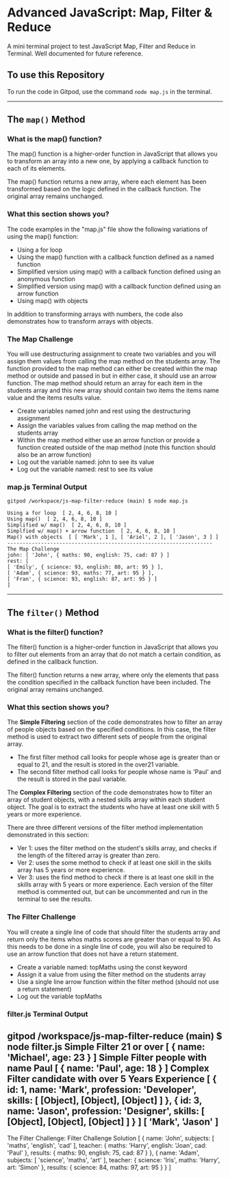 # Advanced JavaScript: Map, Filter & Reduce

A mini terminal project to test JavaScript Map, Filter and Reduce in Terminal. Well documented for future reference. 

## To use this Repository
To run the code in Gitpod, use the command `node map.js` in the terminal.

-----------------------

## The `map()` Method

### What is the map() function?
The map() function is a higher-order function in JavaScript that allows you to transform an array into a new one, by applying a callback function to each of its elements.

The map() function returns a new array, where each element has been transformed based on the logic defined in the callback function. The original array remains unchanged.

### What this section shows you?
The code examples in the "map.js" file show the following variations of using the map() function:

- Using a for loop
- Using the map() function with a callback function defined as a named function
- Simplified version using map() with a callback function defined using an anonymous function
- Simplified version using map() with a callback function defined using an arrow function
- Using map() with objects

In addition to transforming arrays with numbers, the code also demonstrates how to transform arrays with objects.

### The Map Challenge

You will use destructuring assignment to create two variables and you will assign them values from calling the map method on the students array. The function provided to the map method can either be created within the map method or outside and passed in but in either case, it should use an arrow function. 
The map method should return an array for each item in the students array and this new array should contain two items the items name value and the items results value.
- Create variables named john and rest using the destructuring assignment
- Assign the variables values from calling the map method on the students array
- Within the map method either use an arrow function or provide a function created outside of the map method (note this function should also be an arrow function)
- Log out the variable named: john to see its value
- Log out the variable named: rest to see its value

### map.js Terminal Output

    gitpod /workspace/js-map-filter-reduce (main) $ node map.js

    Using a for loop  [ 2, 4, 6, 8, 10 ]
    Using map()  [ 2, 4, 6, 8, 10 ]
    Simplified w/ map()  [ 2, 4, 6, 8, 10 ]
    Simplfied w/ map() + arrow function  [ 2, 4, 6, 8, 10 ]
    Map() with objects  [ [ 'Mark', 1 ], [ 'Ariel', 2 ], [ 'Jason', 3 ] ]
    -------------------------------------------------------------------
    The Map Challenge
    john: [ 'John', { maths: 90, english: 75, cad: 87 } ]
    rest: [
    [ 'Emily', { science: 93, english: 80, art: 95 } ],
    [ 'Adam', { science: 93, maths: 77, art: 95 } ],
    [ 'Fran', { science: 93, english: 87, art: 95 } ]
    ]

-----------------------

## The `filter()` Method

### What is the filter() function?
The filter() function is a higher-order function in JavaScript that allows you to filter out elements from an array that do not match a certain condition, as defined in the callback function.

The filter() function returns a new array, where only the elements that pass the condition specified in the callback function have been included. The original array remains unchanged.

### What this section shows you?
The **Simple Filtering** section of the code demonstrates how to filter an array of people objects based on the specified conditions. In this case, the filter method is used to extract two different sets of people from the original array.

- The first filter method call looks for people whose age is greater than or equal to 21, and the result is stored in the over21 variable. 
- The second filter method call looks for people whose name is 'Paul' and the result is stored in the paul variable.

The **Complex Filtering** section of the code demonstrates how to filter an array of student objects, with a nested skills array within each student object. The goal is to extract the students who have at least one skill with 5 years or more experience.

There are three different versions of the filter method implementation demonstrated in this section:
- Ver 1: uses the filter method on the student's skills array, and checks if the length of the filtered array is greater than zero.
- Ver 2: uses the some method to check if at least one skill in the skills array has 5 years or more experience.
- Ver 3: uses the find method to check if there is at least one skill in the skills array with 5 years or more experience.
Each version of the filter method is commented out, but can be uncommented and run in the terminal to see the results.

### The Filter Challenge

You will create a single line of code that should filter the students array and return only the items whos maths scores are greater than or equal to  90.  As this needs to be done in a single line of code, you will also be required to use an arrow function that does not have a return statement.
- Create a variable named: topMaths using the const keyword
- Assign it a value from using the filter method on the students array
- Use a single line arrow function within the filter method (should not use a return statement)
- Log out the variable topMaths

### filter.js Terminal Output

gitpod /workspace/js-map-filter-reduce (main) $ node filter.js
Simple Filter 21 or over  [ { name: 'Michael', age: 23 } ]
Simple Filter people with name Paul  [ { name: 'Paul', age: 18 } ]
Complex Filter candidate with over 5 Years Experience  [
  {
    id: 1,
    name: 'Mark',
    profession: 'Developer',
    skills: [ [Object], [Object], [Object] ]
  },
  {
    id: 3,
    name: 'Jason',
    profession: 'Designer',
    skills: [ [Object], [Object], [Object] ]
  }
]
[ 'Mark', 'Jason' ]
-------------------------------------------------------------------
The Filter Challenge:
Filter Challenge Solution  [
  {
    name: 'John',
    subjects: [ 'maths', 'english', 'cad' ],
    teacher: { maths: 'Harry', english: 'Joan', cad: 'Paul' },
    results: { maths: 90, english: 75, cad: 87 }
  },
  {
    name: 'Adam',
    subjects: [ 'science', 'maths', 'art' ],
    teacher: { science: 'Iris', maths: 'Harry', art: 'Simon' },
    results: { science: 84, maths: 97, art: 95 }
  }
]